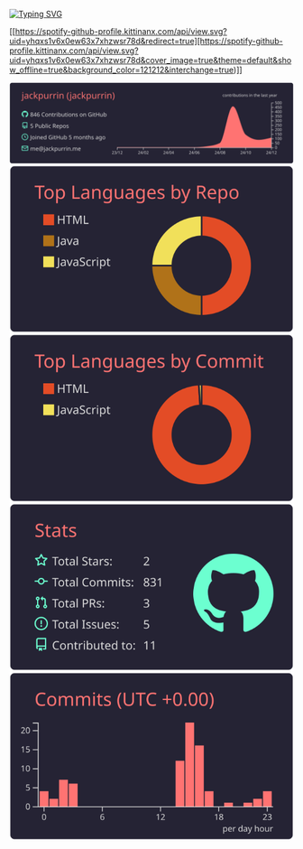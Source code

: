 [![Typing SVG](https://readme-typing-svg.demolab.com/?lines=Hi,+I+am+jackpurrin!;Aspiring+Web+Developer;Check+out+my+website+at+https://jackpurrin.me/)](https://git.io/typing-svg)

[[https://spotify-github-profile.kittinanx.com/api/view.svg?uid=yhqxs1v6x0ew63x7xhzwsr78d&redirect=true][https://spotify-github-profile.kittinanx.com/api/view.svg?uid=yhqxs1v6x0ew63x7xhzwsr78d&cover_image=true&theme=default&show_offline=true&background_color=121212&interchange=true)]]

[![](https://raw.githubusercontent.com/jackpurrin/jackpurrin/master/profile-summary-card-output/aura_dark/0-profile-details.svg)](https://github.com/vn7n24fzkq/github-profile-summary-cards)
[![](https://raw.githubusercontent.com/jackpurrin/jackpurrin/master/profile-summary-card-output/aura_dark/1-repos-per-language.svg)](https://github.com/vn7n24fzkq/github-profile-summary-cards) [![](https://raw.githubusercontent.com/jackpurrin/jackpurrin/master/profile-summary-card-output/aura_dark/2-most-commit-language.svg)](https://github.com/vn7n24fzkq/github-profile-summary-cards)
[![](https://raw.githubusercontent.com/jackpurrin/jackpurrin/master/profile-summary-card-output/aura_dark/3-stats.svg)](https://github.com/vn7n24fzkq/github-profile-summary-cards) [![](https://raw.githubusercontent.com/jackpurrin/jackpurrin/master/profile-summary-card-output/aura_dark/4-productive-time.svg)](https://github.com/vn7n24fzkq/github-profile-summary-cards)
